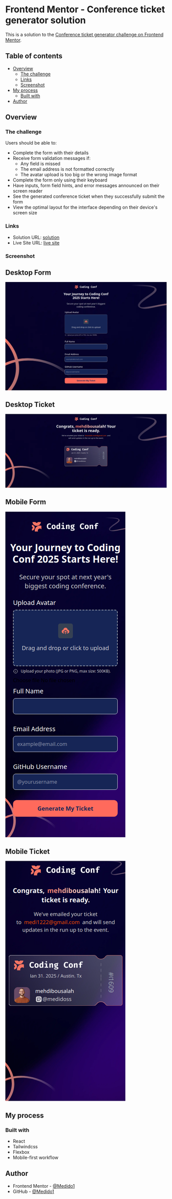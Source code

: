 # Frontend Mentor - Conference ticket generator solution

This is a solution to the [Conference ticket generator challenge on Frontend Mentor](https://www.frontendmentor.io/challenges/conference-ticket-generator-oq5gFIU12w).

## Table of contents

- [Overview](#overview)
  - [The challenge](#the-challenge)
  - [Links](#links)
  - [Screenshot](#screenshot)
- [My process](#my-process)
  - [Built with](#built-with)
- [Author](#author)

## Overview

### The challenge

Users should be able to:

- Complete the form with their details
- Receive form validation messages if:
  - Any field is missed
  - The email address is not formatted correctly
  - The avatar upload is too big or the wrong image format
- Complete the form only using their keyboard
- Have inputs, form field hints, and error messages announced on their screen reader
- See the generated conference ticket when they successfully submit the form
- View the optimal layout for the interface depending on their device's screen size

### Links

- Solution URL: [solution](https://github.com/Medido1/Frontend-Mentor-Conference-ticket-generator)
- Live Site URL: [live site](https://conferenceticketgenerato.netlify.app/)

### Screenshot

  ## Desktop Form
  ![](./src/assets/screenshots/FormDesktop.png)

  ## Desktop Ticket 
  ![](./src/assets/screenshots/ticketDesktop.png)

  ## Mobile Form
  ![](./src/assets//screenshots//MobileForm.png)

  ## Mobile Ticket
  ![](./src/assets/screenshots/ticketMobile.png)

## My process

### Built with

- React
- Tailwindcss
- Flexbox
- Mobile-first workflow

## Author

- Frontend Mentor - [@Medido1](https://www.frontendmentor.io/profile/Medido1)
- GitHub - [@Medido1](https://github.com/Medido1)



